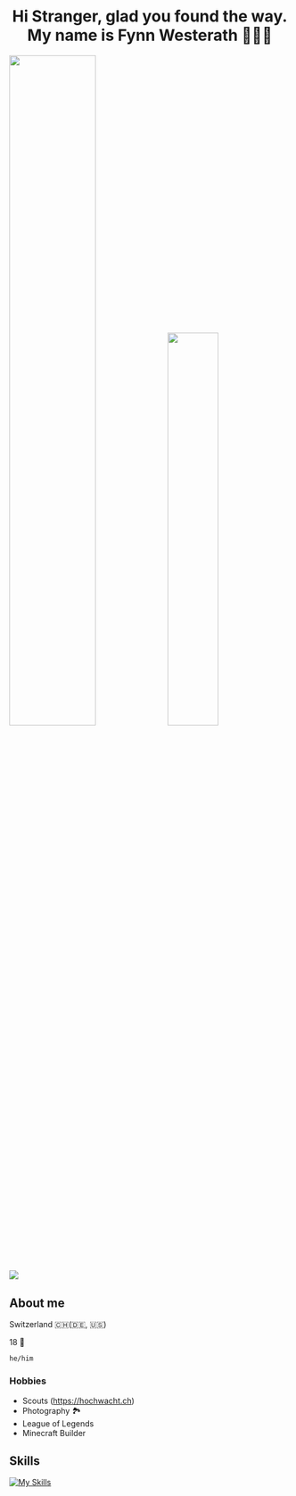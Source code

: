 <h1 align="center"> Hi Stranger, glad you found the way. <br> My name is Fynn Westerath 🧑🏽‍💻</h1>

<div>
    <img src="https://github-readme-stats.vercel.app/api?username=Fynnyx&title_color=e5b05e&icon_color=8c61db&text_color=e06151&bg_color=23272e&show_icons=true&hide_border=true&count_private=true" width="55.5%"/>
<img src="https://github-readme-stats.vercel.app/api/top-langs?username=Fynnyx&layout=compact&title_color=e5b05e&icon_color=8c61db&text_color=317dde&bg_color=23272e&hide_border=true" width="42.5%">
</div>

![](https://komarev.com/ghpvc/?username=fynnyx&color=blueviolet)

## About me
Switzerland 🇨🇭(🇩🇪, 🇺🇸)

18 🎂

`he/him`

### Hobbies
- Scouts (https://hochwacht.ch)
- Photography 🏞️
- League of Legends
- Minecraft Builder

## Skills
[![My Skills](https://skillicons.dev/icons?i=js,py,java,html,css,nuxtjs,sass,git,github,linux,vscode,twitter,discord)](https://skillicons.dev)
